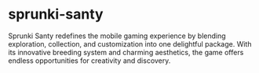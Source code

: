 # sprunki-santy
Sprunki Santy redefines the mobile gaming experience by blending exploration, collection, and customization into one delightful package. With its innovative breeding system and charming aesthetics, the game offers endless opportunities for creativity and discovery.
